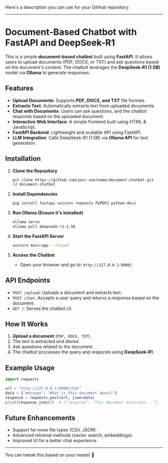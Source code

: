 Here's a description you can use for your GitHub repository:

---

# Document-Based Chatbot with FastAPI and DeepSeek-R1

This is a simple **document-based chatbot** built using **FastAPI**. It allows users to upload documents (PDF, DOCX, or TXT) and ask questions based on the document's content. The chatbot leverages the **DeepSeek-R1 (1.5B)** model via **Ollama** to generate responses.

## Features
- **Upload Documents**: Supports **PDF, DOCX, and TXT** file formats.
- **Extracts Text**: Automatically extracts text from uploaded documents.
- **Chat with Documents**: Users can ask questions, and the chatbot responds based on the uploaded document.
- **Interactive Web Interface**: A simple frontend built using HTML & JavaScript.
- **FastAPI Backend**: Lightweight and scalable API using FastAPI.
- **LLM Integration**: Calls DeepSeek-R1 (1.5B) via **Ollama API** for text generation.

## Installation
1. **Clone the Repository**
   ```sh
   git clone https://github.com/your-username/document-chatbot.git
   cd document-chatbot
   ```

2. **Install Dependencies**
   ```sh
   pip install fastapi uvicorn requests PyPDF2 python-docx
   ```

3. **Run Ollama (Ensure it's installed)**
   ```sh
   ollama serve
   ollama pull deepseek-r1:1.5b
   ```

4. **Start the FastAPI Server**
   ```sh
   uvicorn main:app --reload
   ```

5. **Access the Chatbot**
   - Open your browser and go to: `http://127.0.0.1:8000/`

## API Endpoints
- `POST /upload`: Uploads a document and extracts text.
- `POST /chat`: Accepts a user query and returns a response based on the document.
- `GET /`: Serves the chatbot UI.

## How It Works
1. **Upload a document** (`PDF, DOCX, TXT`).
2. The text is extracted and stored.
3. Ask questions related to the document.
4. The chatbot processes the query and responds using **DeepSeek-R1**.

## Example Usage
```python
import requests

url = "http://127.0.0.1:8000/chat"
data = {"message": "What is this document about?"}
response = requests.post(url, json=data)
print(response.json())  # {"response": "This document discusses..."}
```

## Future Enhancements
- Support for more file types (CSV, JSON).
- Advanced retrieval methods (vector search, embeddings).
- Improved UI for a better chat experience.

---

You can tweak this based on your needs! 🚀
